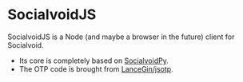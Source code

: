 # SocialvoidJS

SocialvoidJS is a Node (and maybe a browser in the future) client for Socialvoid.

- Its core is completely based on [SocialvoidPy](https://github.com).
- The OTP code is brought from [LanceGin/jsotp](https://github.com/lancegin/jsotp).
